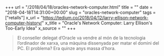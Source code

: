 +++
url = "/2018/04/18/oracles-network-computer.html"
title = ""
date = "2018-04-18T14:31:00+00:00"
slug = "oracles-network-computer"
tags = ["retalls"]
x_url = "https://tedium.co/2018/04/12/larry-ellison-network-computer-history/"
x_title = "Oracle's Network Computer: Larry Ellison's Too-Early Idea"
x_source = ""
+++


> El conseller delegat d’Oracle va vendre al món de la tecnologia l’ordinador de xarxa, una màquina dissenyada per matar el domini del PC. El problema? Era quinze anys massa d’hora.

